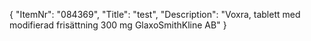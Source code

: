 {
  "ItemNr": "084369",
  "Title": "test",
  "Description": "Voxra, tablett med modifierad frisättning 300 mg GlaxoSmithKline AB"
}
